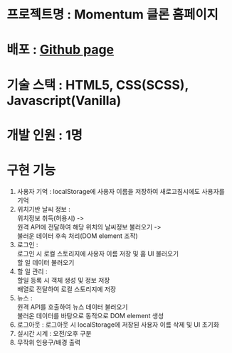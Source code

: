 # 프로젝트명 : Momentum 클론 홈페이지

# 배포 : [Github page](https://jay-sjyun.github.io/momentum-clone "깃허브 페이지로 이동")

# 기술 스택 : HTML5, CSS(SCSS), Javascript(Vanilla)

# 개발 인원 : 1명

# 구현 기능
1. 사용자 기억 : localStorage에 사용자 이름을 저장하여 새로고침시에도 사용자를 기억
1. 위치기반 날씨 정보 :  
위치정보 취득(허용시) ->  
원격 API에 전달하여 해당 위치의 날씨정보 불러오기 ->  
불러운 데이터 후속 처리(DOM element 조작)
1. 로그인 :  
로그인 시 로컬 스토리지에 사용자 이름 저장 및 홈 UI 불러오기  
할 일 데이터 불러오기
1. 할 일 관리 :  
할일 등록 시 객체 생성 및 정보 저장  
배열로 전달하여 로컬 스토리지에 저장
1. 뉴스 :  
원격 API를 호출하여 뉴스 데이터 불러오기  
불러온 데이터를 바탕으로 동적으로 DOM element 생성
1. 로그아웃 : 로그아웃 시 localStorage에 저장된 사용자 이름 삭제 및 UI 초기화
1. 실시간 시계 : 오전/오후 구분
1. 무작위 인용구/배경 출력



